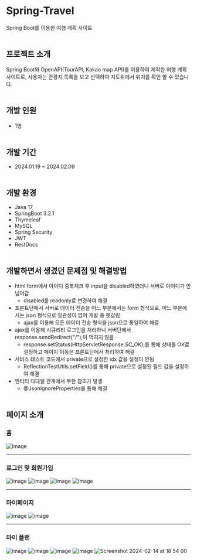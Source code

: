 # Spring-Travel
Spring Boot를 이용한 여행 계획 사이트
<br><br>

## 프로젝트 소개
Spring Boot와 OpenAPI(TourAPI, Kakao map API)를 이용하여 제작한 여행 계획 사이트로, 사용자는 관광지 목록을 보고 선택하여 지도위에서 위치를 확인 할 수 있습니다.
<br><br>

## 개발 인원
- 1명
<br><br>

## 개발 기간
- 2024.01.19 ~ 2024.02.09
<br><br>

## 개발 환경
- Java 17
- SpringBoot 3.2.1
- Thymeleaf
- MySQL
- Spring Security 
- JWT
- RestDocs
<br><br>

## 개발하면서 생겼던 문제점 및 해결방법
- html form에서 아이디 중복체크 후 input을 disabled하였더니 서버로 아이디가 안넘어감
    - disabled를 readonly로 변경하여 해결
- 프론트단에서 서버로 데이터 전송을 어느 부분에서는 form 형식으로, 어느 부분에서는 json 형식으로 일관성이 없어 개발 중 헷갈림
    - ajax를 이용해 모든 데이터 전송 형식을 json으로 통일하여 해결
- ajax를 이용해 시큐리티 로그인을 처리하니 서버단에서 response.sendRedirect("/");이 먹히지 않음
    - response.setStatus(HttpServletResponse.*SC_OK*);를 통해 상태를 OK로 설정하고 페이지 이동은 프론트단에서 처리하여 해결
- 서비스 테스트 코드에서 private으로 설정한 idx 값을 설정이 안됨
    - ReflectionTestUtils.setField()를 통해 private으로 설정된 필드 값을 설정하여 해결
- 엔티티 다대일 관계에서 무한 참조가 발생
    - @JsonIgnoreProperties를 통해 해결
<br><br>

## 페이지 소개
### 홈
![image](https://github.com/magic7549/Spring-Travel/assets/32091601/b8311d79-1b2a-41e4-aee1-b9a921de2c3c)
<br><hr>

### 로그인 및 회원가입
![image](https://github.com/magic7549/Spring-Travel/assets/32091601/e968025e-4ecc-4de4-8aa7-23c8f90eb4c0)
![image](https://github.com/magic7549/Spring-Travel/assets/32091601/c075ec76-b894-4706-834d-3b9a87c8d177)
![image](https://github.com/magic7549/Spring-Travel/assets/32091601/59ea12aa-7ddd-429d-a0f2-d044ed4d9ab0)
![image](https://github.com/magic7549/Spring-Travel/assets/32091601/be50f22b-a87d-4b79-a386-af8548921985)
<br><hr>

### 마이페이지
![image](https://github.com/magic7549/Spring-Travel/assets/32091601/b9fbcefd-43eb-490f-96ed-24794b696522)
![image](https://github.com/magic7549/Spring-Travel/assets/32091601/ad942ee3-e170-4ba1-b732-0f9ab4ca6cec)
<br><hr>

### 마이 플랜
![image](https://github.com/magic7549/Spring-Travel/assets/32091601/6a20ced6-fd95-459d-9877-97d44bfc3bae)
![image](https://github.com/magic7549/Spring-Travel/assets/32091601/b7f7105f-cd22-486c-87df-3ca8cc029661)
![image](https://github.com/magic7549/Spring-Travel/assets/32091601/51d97ee9-8821-476f-bf0f-9aba894c5fdd)
![image](https://github.com/magic7549/Spring-Travel/assets/32091601/8c41d6ca-4c64-4e30-8c20-2e04864fca52)
![Screenshot 2024-02-14 at 18 54 00](https://github.com/magic7549/Spring-Travel/assets/32091601/b631aa80-deb9-418d-a5e0-ef3667e1f22c)


